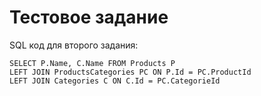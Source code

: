 # Тестовое задание
SQL код для второго задания:
```
SELECT P.Name, C.Name FROM Products P
LEFT JOIN ProductsCategories PC ON P.Id = PC.ProductId
LEFT JOIN Categories C ON C.Id = PC.CategorieId
